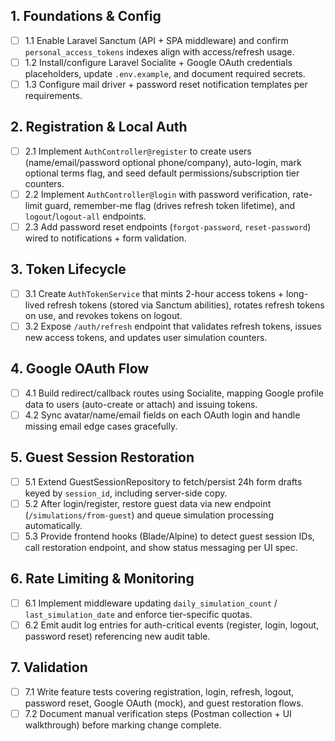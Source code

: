 ## 1. Foundations & Config
- [ ] 1.1 Enable Laravel Sanctum (API + SPA middleware) and confirm `personal_access_tokens` indexes align with access/refresh usage.
- [ ] 1.2 Install/configure Laravel Socialite + Google OAuth credentials placeholders, update `.env.example`, and document required secrets.
- [ ] 1.3 Configure mail driver + password reset notification templates per requirements.

## 2. Registration & Local Auth
- [ ] 2.1 Implement `AuthController@register` to create users (name/email/password optional phone/company), auto-login, mark optional terms flag, and seed default permissions/subscription tier counters.
- [ ] 2.2 Implement `AuthController@login` with password verification, rate-limit guard, remember-me flag (drives refresh token lifetime), and `logout`/`logout-all` endpoints.
- [ ] 2.3 Add password reset endpoints (`forgot-password`, `reset-password`) wired to notifications + form validation.

## 3. Token Lifecycle
- [ ] 3.1 Create `AuthTokenService` that mints 2-hour access tokens + long-lived refresh tokens (stored via Sanctum abilities), rotates refresh tokens on use, and revokes tokens on logout.
- [ ] 3.2 Expose `/auth/refresh` endpoint that validates refresh tokens, issues new access tokens, and updates user simulation counters.

## 4. Google OAuth Flow
- [ ] 4.1 Build redirect/callback routes using Socialite, mapping Google profile data to users (auto-create or attach) and issuing tokens.
- [ ] 4.2 Sync avatar/name/email fields on each OAuth login and handle missing email edge cases gracefully.

## 5. Guest Session Restoration
- [ ] 5.1 Extend GuestSessionRepository to fetch/persist 24h form drafts keyed by `session_id`, including server-side copy.
- [ ] 5.2 After login/register, restore guest data via new endpoint (`/simulations/from-guest`) and queue simulation processing automatically.
- [ ] 5.3 Provide frontend hooks (Blade/Alpine) to detect guest session IDs, call restoration endpoint, and show status messaging per UI spec.

## 6. Rate Limiting & Monitoring
- [ ] 6.1 Implement middleware updating `daily_simulation_count` / `last_simulation_date` and enforce tier-specific quotas.
- [ ] 6.2 Emit audit log entries for auth-critical events (register, login, logout, password reset) referencing new audit table.

## 7. Validation
- [ ] 7.1 Write feature tests covering registration, login, refresh, logout, password reset, Google OAuth (mock), and guest restoration flows.
- [ ] 7.2 Document manual verification steps (Postman collection + UI walkthrough) before marking change complete.
